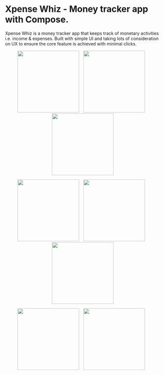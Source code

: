 # Xpense Whiz - Money tracker app with Compose.
Xpense Whiz is a money tracker app that keeps track of monetary activities i.e. income & expenses. Built with simple UI and taking lots of consideration on UX to ensure the core feature is achieved with minimal clicks.
<p align="center">
    <img src="https://github.com/ezechuka/xpense-whiz/blob/main/asset/asset_1.png" width="200px" height="auto" />
    <img src="https://github.com/ezechuka/xpense-whiz/blob/main/asset/asset_2.png" width="200px" height="auto" hspace="10"/>
    <img src="https://github.com/ezechuka/xpense-whiz/blob/main/asset/asset_3.png" width="200px" height="auto"/>
</p>

<p align="center">
    <img src="https://github.com/ezechuka/xpense-whiz/blob/main/asset/asset_4.png" width="200px" height="auto"/>
    <img src="https://github.com/ezechuka/xpense-whiz/blob/main/asset/asset_5.png" width="200px" height="auto" hspace="10"/>
    <img src="https://github.com/ezechuka/xpense-whiz/blob/main/asset/asset_6.png" width="200px" height="auto"/>
</p>

<p align="center">
    <img src="https://github.com/ezechuka/xpense-whiz/blob/main/asset/asset_7.png" width="200px" height="auto" />
    <img src="https://github.com/ezechuka/xpense-whiz/blob/main/asset/asset_8.png" width="200px" height="auto" hspace="10"/>
</p>
